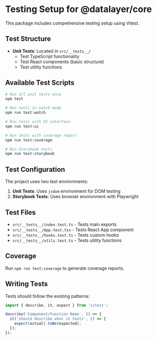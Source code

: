 # Testing Setup for @datalayer/core

This package includes comprehensive testing setup using Vitest.

## Test Structure

- **Unit Tests**: Located in `src/__tests__/`
  - Test TypeScript functionality
  - Test React components (basic structure)
  - Test utility functions

## Available Test Scripts

```bash
# Run all unit tests once
npm test

# Run tests in watch mode
npm run test:watch

# Run tests with UI interface
npm run test:ui

# Run tests with coverage report
npm run test:coverage

# Run Storybook tests
npm run test:storybook
```

## Test Configuration

The project uses two test environments:

1. **Unit Tests**: Uses `jsdom` environment for DOM testing
2. **Storybook Tests**: Uses browser environment with Playwright

## Test Files

- `src/__tests__/index.test.ts` - Tests main exports
- `src/__tests__/App.test.tsx` - Tests React App component  
- `src/__tests__/hooks.test.ts` - Tests custom hooks
- `src/__tests__/utils.test.ts` - Tests utility functions

## Coverage

Run `npm run test:coverage` to generate coverage reports.

## Writing Tests

Tests should follow the existing patterns:

```typescript
import { describe, it, expect } from 'vitest';

describe('Component/Function Name', () => {
  it('should describe what it tests', () => {
    expect(actual).toBe(expected);
  });
});
```
